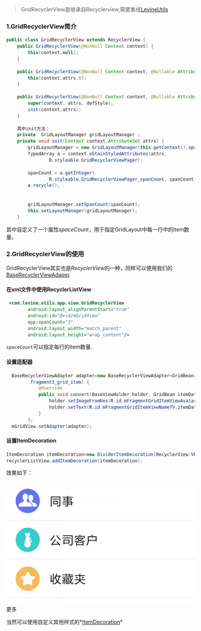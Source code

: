 >  GridRecyclerView是继承自Recyclerview,需要集成[LevineUtils](/zh-cn/Android/LevineUtils/README)

### 1.GridRecyclerView简介

```java
public class GridRecyclerView extends RecyclerView {
    public GridRecyclerView(@NonNull Context context) {
        this(context,null);
    }

    public GridRecyclerView(@NonNull Context context, @Nullable AttributeSet attrs) {
        this(context,attrs,0);
    }

    public GridRecyclerView(@NonNull Context context, @Nullable AttributeSet attrs, int defStyle) {
        super(context, attrs, defStyle);
        init(context,attrs);
    }
    
    其中init方法：
    private  GridLayoutManager gridLayoutManager ;
    private void init(Context context,AttributeSet attrs) {
        gridLayoutManager = new GridLayoutManager(this.getContext(),spanCount);
        TypedArray a = context.obtainStyledAttributes(attrs,
                R.styleable.GridRecyclerViewPager);

        spanCount = a.getInteger(
                R.styleable.GridRecyclerViewPager_spanCount, spanCount);// 默认为每行3个
        a.recycle();


        gridLayoutManager.setSpanCount(spanCount);
        this.setLayoutManager(gridLayoutManager);
    }
```

其中自定义了一个属性*spaceCount*，用于指定GridLayout中每一行中的item数量。

### 2.GridRecyclerView的使用

GridRecyclerView其实也是*RecyclerView*的一种，同样可以使用我们的[BaseRecyclerViewAdaper](/zh-cn/Android/LevineUtils/BaseRecyclerViewAdapter万能适配器).

#### 在xml文件中使用RecyclerListView

```xml
 <com.levine.utils.app.view.GridRecyclerView
        android:layout_alignParentStart="true"
        android:id="@+id/mGridView"
        app:spanCount="3"
        android:layout_width="match_parent"
        android:layout_height="wrap_content"/>
```

```spaceCount```可以指定每行的item数量.

#### 设置适配器

```java
  BaseRecyclerViewAdapter adapter=new BaseRecyclerViewAdapter<GridBean>(list,getContext(),R.layout
        .fragment3_grid_item) {
            @Override
            public void convert(BaseViewHolder holder, GridBean itemData) {
                holder.setImageFromRes(R.id.mFragmentGridItemViewAvatarIV,itemData.getAvatar());
                holder.setText(R.id.mFragmentGridItemViewNameTV,itemData.getName());
            }
        };
  mGridView.setAdapter(adapter);
```

#### 设置ItemDecoration

```java
ItemDecoration itemDecoration=new DividerItemDecoration(RecyclerView.VERTICAL);
recyclerListView.addItemDecoration(itemDecoration);
```

效果如下：

![image-20191117154219602](../../../_media/imgs/image-20191117154219602.png)更多

当然可以使用自定义其他样式的*[ItemDecoration](/zh-cn/Android/LevineUtils/ItemDecoration)*